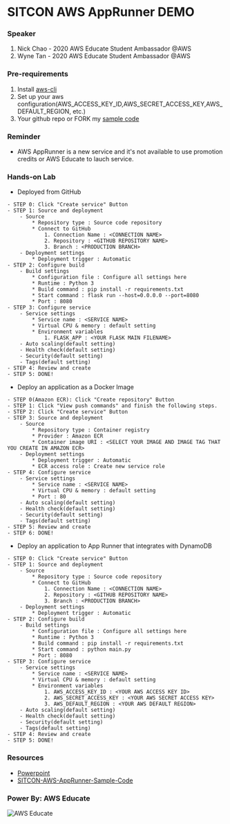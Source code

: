 # SITCON AWS AppRunner DEMO
### Speaker
1. Nick Chao - 2020 AWS Educate Student Ambassador @AWS 
2. Wyne Tan - 2020 AWS Educate Student Ambassador @AWS 
### Pre-requirements
1. Install [aws-cli](https://aws.amazon.com/tw/cli/) 
2. Set up your aws configuration(AWS_ACCESS_KEY_ID,AWS_SECRET_ACCESS_KEY,AWS_DEFAULT_REGION, etc.)
3. Your github repo or FORK my [sample code](https://github.com/sefx5ever/SITCON-AWS-AppRunner-Sample)

### Reminder
* AWS AppRunner is a new service and it's not available to use promotion credits or AWS Educate to lauch service.

### Hands-on Lab
* Deployed from GitHub
```
- STEP 0: Click "Create service" Button
- STEP 1: Source and deployment
    - Source
        * Repository type : Source code repository
        * Connect to GitHub
            1. Connection Name : <CONNECTION NAME>
            2. Repository : <GITHUB REPOSITORY NAME>
            3. Branch : <PRODUCTION BRANCH>
    - Deployment settings
        * Deployment trigger : Automatic
- STEP 2: Configure build
    - Build settings
        * Configuration file : Configure all settings here
        * Runtime : Python 3
        * Build command : pip install -r requirements.txt
        * Start command : flask run --host=0.0.0.0 --port=8080
        * Port : 8080
- STEP 3: Configure service
    - Service settings
        * Service name : <SERVICE NAME>
        * Virtual CPU & memory : default setting
        * Environment variables
            1. FLASK_APP : <YOUR FLASK MAIN FILENAME>
    - Auto scaling(default setting)
    - Health check(default setting)
    - Security(default setting)
    - Tags(default setting)
- STEP 4: Review and create
- STEP 5: DONE!
```

* Deploy an application as a Docker Image
```
- STEP 0(Amazon ECR): Click "Create repository" Button
- STEP 1: Click "View push commands" and finish the following steps.
- STEP 2: Click "Create service" Button
- STEP 3: Source and deployment
    - Source
        * Repository type : Container registry
        * Provider : Amazon ECR
        * Container image URI : <SELECT YOUR IMAGE AND IMAGE TAG THAT YOU CREATE IN AMAZON ECR>
    - Deployment settings
        * Deployment trigger : Automatic
        * ECR access role : Create new service role
- STEP 4: Configure service
    - Service settings
        * Service name : <SERVICE NAME>
        * Virtual CPU & memory : default setting
        * Port : 80
    - Auto scaling(default setting)
    - Health check(default setting)
    - Security(default setting)
    - Tags(default setting)
- STEP 5: Review and create
- STEP 6: DONE!
```

* Deploy an application to App Runner that integrates with DynamoDB
```
- STEP 0: Click "Create service" Button
- STEP 1: Source and deployment
    - Source
        * Repository type : Source code repository
        * Connect to GitHub
            1. Connection Name : <CONNECTION NAME>
            2. Repository : <GITHUB REPOSITORY NAME>
            3. Branch : <PRODUCTION BRANCH>
    - Deployment settings
        * Deployment trigger : Automatic
- STEP 2: Configure build
    - Build settings
        * Configuration file : Configure all settings here
        * Runtime : Python 3
        * Build command : pip install -r requirements.txt
        * Start command : python main.py
        * Port : 8080
- STEP 3: Configure service
    - Service settings
        * Service name : <SERVICE NAME>
        * Virtual CPU & memory : default setting
        * Environment variables
            1. AWS_ACCESS_KEY_ID : <YOUR AWS ACCESS KEY ID>
            2. AWS_SECRET_ACCESS_KEY : <YOUR AWS SECRET ACCESS KEY>
            3. AWS_DEFAULT_REGION : <YOUR AWS DEFAULT REGION>
    - Auto scaling(default setting)
    - Health check(default setting)
    - Security(default setting)
    - Tags(default setting)
- STEP 4: Review and create
- STEP 5: DONE!
```
### Resources
- [Powerpoint](https://docs.google.com/presentation/d/1MLeWx8w1lDIWftah77KnyZmNYlgGncNf/edit?usp=sharing&ouid=103956914666503291022&rtpof=true&sd=true)
- [SITCON-AWS-AppRunner-Sample-Code](https://github.com/sefx5ever/SITCON-AWS-AppRunner-Sample)
### Power By: AWS Educate
![AWS Educate](https://d1.awsstatic.com/WWPS/AWS_Educate_Logo2.914df33100523a7d60c9c897d79d1cec23cc7e0c.png)
